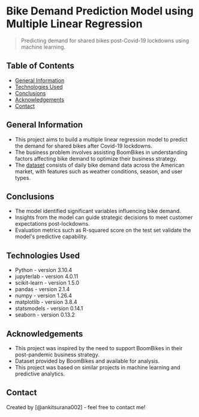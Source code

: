 # Bike Demand Prediction Model using Multiple Linear Regression
> Predicting demand for shared bikes post-Covid-19 lockdowns using machine learning.

## Table of Contents
* [General Information](#general-information)
* [Technologies Used](#technologies-used)
* [Conclusions](#conclusions)
* [Acknowledgements](#acknowledgements)
* [Contact](#contact)

## General Information
- This project aims to build a multiple linear regression model to predict the demand for shared bikes after Covid-19 lockdowns.
- The business problem involves assisting BoomBikes in understanding factors affecting bike demand to optimize their business strategy.
- The [dataset](day.csv) consists of daily bike demand data across the American market, with features such as weather conditions, season, and user types.

## Conclusions
- The model identified significant variables influencing bike demand.
- Insights from the model can guide strategic decisions to meet customer expectations post-lockdowns.
- Evaluation metrics such as R-squared score on the test set validate the model's predictive capability.

## Technologies Used
- Python - version 3.10.4
- jupyterlab - version 4.0.11
- scikit-learn - version 1.5.0
- pandas - version 2.1.4
- numpy - version 1.26.4
- matplotlib - version 3.8.4
- statsmodels - version 0.14.1
- seaborn - version 0.13.2

## Acknowledgements
- This project was inspired by the need to support BoomBikes in their post-pandemic business strategy.
- Dataset provided by BoomBikes and available for analysis.
- This project was based on similar projects in machine learning and predictive analytics.

## Contact
Created by [@ankitsurana002] - feel free to contact me!
